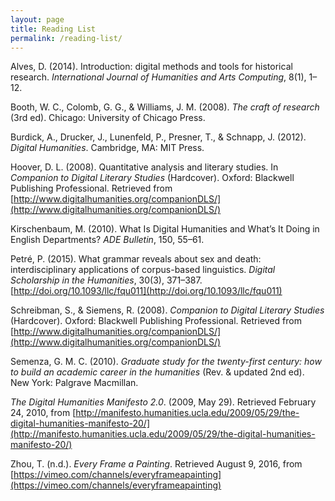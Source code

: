 ```yaml
---
layout: page
title: Reading List
permalink: /reading-list/
---
```


Alves, D. (2014). Introduction: digital methods and tools for historical research. _International Journal of Humanities and Arts Computing_, 8(1), 1–12.

Booth, W. C., Colomb, G. G., & Williams, J. M. (2008). _The craft of research_ (3rd ed). Chicago: University of Chicago Press.

Burdick, A., Drucker, J., Lunenfeld, P., Presner, T., & Schnapp, J. (2012). _Digital Humanities_. Cambridge, MA: MIT Press.

Hoover, D. L. (2008). Quantitative analysis and literary studies. In _Companion to Digital Literary Studies_ (Hardcover). Oxford: Blackwell Publishing Professional. Retrieved from [http://www.digitalhumanities.org/companionDLS/](http://www.digitalhumanities.org/companionDLS/)

Kirschenbaum, M. (2010). What Is Digital Humanities and What’s It Doing in English Departments? _ADE Bulletin_, 150, 55–61.

Petré, P. (2015). What grammar reveals about sex and death: interdisciplinary applications of corpus-based linguistics. _Digital Scholarship in the Humanities_, 30(3), 371–387. [http://doi.org/10.1093/llc/fqu011](http://doi.org/10.1093/llc/fqu011)

Schreibman, S., & Siemens, R. (2008). _Companion to Digital Literary Studies_ (Hardcover). Oxford: Blackwell Publishing Professional. Retrieved from [http://www.digitalhumanities.org/companionDLS/](http://www.digitalhumanities.org/companionDLS/)

Semenza, G. M. C. (2010). _Graduate study for the twenty-first century: how to build an academic career in the humanities_ (Rev. & updated 2nd ed). New York: Palgrave Macmillan.

_The Digital Humanities Manifesto 2.0_. (2009, May 29). Retrieved February 24, 2010, from [http://manifesto.humanities.ucla.edu/2009/05/29/the-digital-humanities-manifesto-20/](http://manifesto.humanities.ucla.edu/2009/05/29/the-digital-humanities-manifesto-20/)

Zhou, T. (n.d.). _Every Frame a Painting_. Retrieved August 9, 2016, from [https://vimeo.com/channels/everyframeapainting](https://vimeo.com/channels/everyframeapainting)
